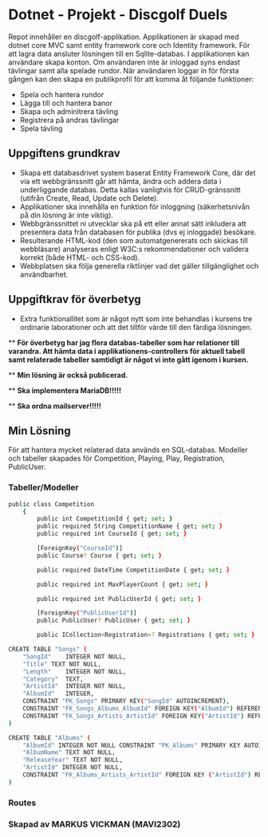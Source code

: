 # Dotnet - Projekt - Discgolf Duels
Repot innehåller en discgolf-applikation. Applikationen är skapad med dotnet core MVC samt entity framework core och Identity framework. För att lagra data ansluter lösningen till en Sqlite-databas.
I applikationen kan användare skapa konton. Om användaren inte är inloggad syns endast tävlingar samt alla spelade rundor. När användaren loggar in för första gången kan den skapa en publikprofil för att komma åt följande funktioner:
* Spela och hantera rundor
* Lägga till och hantera banor
* Skapa och adminitrera tävling
* Registrera på andras tävlingar
* Spela tävling

## Uppgiftens grundkrav
* Skapa ett databasdrivet system baserat Entity Framework Core, där det via ett webbgränssnitt går att hämta, ändra och addera data i underliggande databas. Detta kallas vanligtvis för CRUD-gränssnitt (utifrån Create, Read, Update och Delete).
* Applikationer ska innehålla en funktion för inloggning (säkerhetsnivån på din lösning är inte viktig).
* Webbgränssnittet ni utvecklar ska på ett eller annat sätt inkludera att presentera data från databasen för publika (dvs ej inloggade) besökare.
* Resulterande HTML-kod (den som automatgenererats och skickas till webbläsare) analyseras enligt W3C:s rekommendationer och validera korrekt (både HTML- och CSS-kod).
* Webbplatsen ska följa generella riktlinjer vad det gäller tillgänglighet och användbarhet.

## Uppgiftkrav för överbetyg
* Extra funktionallitet som är något nytt som inte behandlas i kursens tre ordinarie laborationer och att det tillför värde till den färdiga lösningen.

** **För överbetyg har jag flera databas-tabeller som har relationer till varandra. Att hämta data i applikationens-controllers för aktuell tabell samt relaterade tabeller samtidigt är något vi inte gått igenom i kursen.**

** **Min lösning är också publicerad.**

** **Ska implementera MariaDB!!!!!**

** **Ska ordna mailserver!!!!!**

## Min Lösning
För att hantera mycket relaterad data används en SQL-databas. Modeller och tabeller skapades för Competition, Playing, Play, Registration, PublicUser.

### Tabeller/Modeller

```bash
public class Competition
    {
        public int CompetitionId { get; set; }
        public required String CompetitionName { get; set; }
        public required int CourseId { get; set; }

        [ForeignKey("CourseId")]
        public Course? Course { get; set; }

        public required DateTime CompetitionDate { get; set; }

        public required int MaxPlayerCount { get; set; }

        public required int PublicUserId { get; set; }

        [ForeignKey("PublicUserId")]
        public PublicUser? PublicUser { get; set; }

        public ICollection<Registration>? Registrations { get; set; }
```

```bash
CREATE TABLE "Songs" (
	"SongId"	INTEGER NOT NULL,
	"Title"	TEXT NOT NULL,
	"Length"	INTEGER NOT NULL,
	"Category"	TEXT,
	"ArtistId"	INTEGER NOT NULL,
	"AlbumId"	INTEGER,
	CONSTRAINT "PK_Songs" PRIMARY KEY("SongId" AUTOINCREMENT),
	CONSTRAINT "FK_Songs_Albums_AlbumId" FOREIGN KEY("AlbumId") REFERENCES "Albums"("AlbumId"),
	CONSTRAINT "FK_Songs_Artists_ArtistId" FOREIGN KEY("ArtistId") REFERENCES "Artists"("ArtistId") ON DELETE CASCADE
)
```

```bash
CREATE TABLE "Albums" (
    "AlbumId" INTEGER NOT NULL CONSTRAINT "PK_Albums" PRIMARY KEY AUTOINCREMENT,
    "AlbumName" TEXT NOT NULL,
    "ReleaseYear" TEXT NOT NULL,
    "ArtistId" INTEGER NOT NULL,
    CONSTRAINT "FK_Albums_Artists_ArtistId" FOREIGN KEY ("ArtistId") REFERENCES "Artists" ("ArtistId") ON DELETE CASCADE
)
```

### Routes

 


### Skapad av MARKUS VICKMAN (MAVI2302) 
